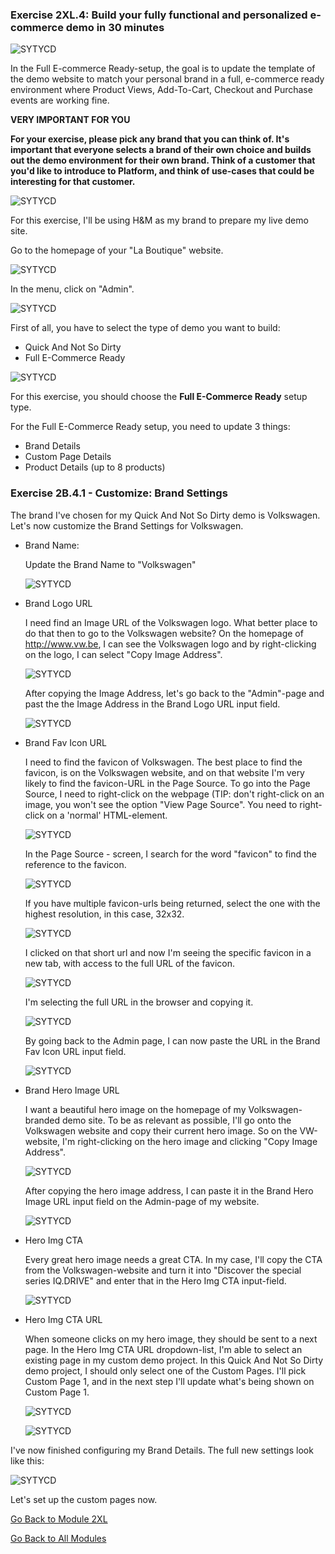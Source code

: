 ### Exercise 2XL.4: Build your fully functional and personalized e-commerce demo in 30 minutes

![SYTYCD](./images/sytycd.png)

In the Full E-commerce Ready-setup, the goal is to update the template of the demo website to match your personal brand in a full, e-commerce ready environment where Product Views, Add-To-Cart, Checkout and Purchase events are working fine.

**VERY IMPORTANT FOR YOU**

**For your exercise, please pick any brand that you can think of. It's important that everyone selects a brand of their own choice and builds out the demo environment for their own brand. Think of a customer that you'd like to introduce to Platform, and think of use-cases that could be interesting for that customer.**

![SYTYCD](./images/hm.png)

For this exercise, I'll be using H&M as my brand to prepare my live demo site.

Go to the homepage of your "La Boutique" website.

![SYTYCD](./images/newmenu.png)

In the menu, click on "Admin".

![SYTYCD](./images/admin.png)

First of all, you have to select the type of demo you want to build:
- Quick And Not So Dirty
- Full E-Commerce Ready

![SYTYCD](./images/setuptype2.png)

For this exercise, you should choose the **Full E-Commerce Ready** setup type.

For the Full E-Commerce Ready setup, you need to update 3 things:

  * Brand Details
  * Custom Page Details
  * Product Details (up to 8 products)

### Exercise 2B.4.1 - Customize: Brand Settings

The brand I've chosen for my Quick And Not So Dirty demo is Volkswagen. Let's now customize the Brand Settings for Volkswagen.

  * Brand Name: 

    Update the Brand Name to "Volkswagen"

    ![SYTYCD](./images/vw_brand_name.png)
  
  * Brand Logo URL

    I need find an Image URL of the Volkswagen logo. What better  place to do that then to go to the Volkswagen website?
On the homepage of http://www.vw.be, I can see the Volkswagen logo and by right-clicking on the logo, I can select "Copy Image Address".

    ![SYTYCD](./images/vw_logo_url.png)

    After copying the Image Address, let's go back to the "Admin"-page and past the the Image Address in the Brand Logo URL input field.
  
    ![SYTYCD](./images/vw_logo_url1.png)

  * Brand Fav Icon URL

    I need to find the favicon of Volkswagen. The best place to find the favicon, is on the Volkswagen website, and on that website I'm very likely to find the favicon-URL in the Page Source. To go into the Page Source, I need to right-click on the webpage (TIP: don't right-click on an image, you won't see the option "View Page Source". You need to right-click on a 'normal' HTML-element.

    ![SYTYCD](./images/vw_fav_pagesource.png)
  
    In the Page Source - screen, I search for the word "favicon" to find the reference to the favicon.

    ![SYTYCD](./images/favicon_search.png)
    
    If you have multiple favicon-urls being returned, select the one with the highest resolution, in this case, 32x32.
    
    ![SYTYCD](./images/favicon_found.png)
    
    I clicked on that short url and now I'm seeing the specific favicon in a new tab, with access to the full URL of the favicon.
    
    ![SYTYCD](./images/favicon_shorturl.png)
    
    I'm selecting the full URL in the browser and copying it.
    
    ![SYTYCD](./images/favicon_url.png)
    
    By going back to the Admin page, I can now paste the URL in the Brand Fav Icon URL input field.
    
    ![SYTYCD](./images/favicon_bd_vw.png)

  * Brand Hero Image URL

    I want a beautiful hero image on the homepage of my Volkswagen-branded demo site. To be as relevant as possible, I'll go onto the Volkswagen website and copy their current hero image.
    So on the VW-website, I'm right-clicking on the hero image and clicking "Copy Image Address".
    
    ![SYTYCD](./images/hero_img.png)
    
    After copying the hero image address, I can paste it in the Brand Hero Image URL input field on the Admin-page of my website.
    
    ![SYTYCD](./images/hero_img_bd_vw.png)
    
  * Hero Img CTA

    Every great hero image needs a great CTA. In my case, I'll copy the CTA from the Volkswagen-website and turn it into "Discover the special series IQ.DRIVE" and enter that in the Hero Img CTA input-field.
    
    ![SYTYCD](./images/hero_img_cta_bd_vw.png)
    
  * Hero Img CTA URL

    When someone clicks on my hero image, they should be sent to a next page. In the Hero Img CTA URL dropdown-list, I'm able to select an existing page in my custom demo project. In this Quick And Not So Dirty demo project, I should only select one of the Custom Pages. I'll pick Custom Page 1, and in the next step I'll update what's being shown on Custom Page 1.
    
    ![SYTYCD](./images/hero_img_url_list.png)
    
    ![SYTYCD](./images/hero_img_cta_url.png)
    
I've now finished configuring my Brand Details. The full new settings look like this:

![SYTYCD](./images/brand_set_new.png)

Let's set up the custom pages now.

[Go Back to Module 2XL](../README.md)

[Go Back to All Modules](/../../)




